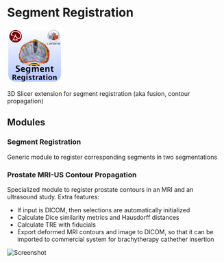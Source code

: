 # Segment Registration
![Logo](Logo/SegmentRegistration_Logo_128.png)

3D Slicer extension for segment registration (aka fusion, contour propagation)

## Modules

### Segment Registration

Generic module to register corresponding segments in two segmentations

### Prostate MRI-US Contour Propagation

Specialized module to register prostate contours in an MRI and an ultrasound study. Extra features:
* If input is DICOM, then selections are automatically initialized
* Calculate Dice similarity metrics and Hausdorff distances
* Calculate TRE with fiducials
* Export deformed MRI contours and image to DICOM, so that it can be imported to commercial system for brachytherapy cathether insertion

![Screenshot](https://www.slicer.org/w/images/a/a1/20170526_ProstatMRIUSContourPropagation.png)
